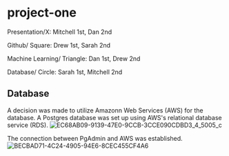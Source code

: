 # project-one

Presentation/X: Mitchell 1st, Dan 2nd

Github/ Square: Drew 1st, Sarah 2nd

Machine Learning/ Triangle: Dan 1st, Drew 2nd

Database/ Circle: Sarah 1st, Mitchell 2nd

## Database
A decision was made to utilize Amazonn Web Services (AWS) for the database. A Postgres database was set up using AWS's relational database service (RDS). 
![EC68AB09-9139-47E0-9CCB-3CCE090CDBD3_4_5005_c](https://user-images.githubusercontent.com/85801155/139558323-360bcab2-f388-4eba-9cda-22aec61bd92f.jpeg)

The connection between PgAdmin and AWS was established.
![BECBAD71-4C24-4905-94E6-8CEC455CF4A6](https://user-images.githubusercontent.com/85801155/139558426-b4b2b9bc-cefb-4429-a8d6-365bc99e8df8.jpeg)
